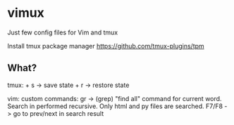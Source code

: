 # vimux

Just few config files for Vim and tmux

Install tmux package manager
https://github.com/tmux-plugins/tpm

## What?

tmux:
<prefix> + s   -> save state
<prefix> + r   -> restore state

vim:
custom commands:
gr -> (grep) "find all" command for current word. Search in performed recursive. Only html and py files are searched.
F7/F8 -> go to prev/next in search result
